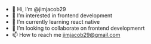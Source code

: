 - 👋 Hi, I’m @jimjacob29
- 👀 I’m interested in frontend development
- 🌱 I’m currently learning react native
- 💞️ I’m looking to collaborate on frontend developmenrt
- 📫 How to reach me jimjacob29@gmail.com

<!---
jimjacob29/jimjacob29 is a ✨ special ✨ repository because its `README.md` (this file) appears on your GitHub profile.
You can click the Preview link to take a look at your changes.
--->
